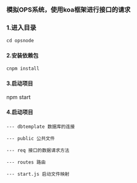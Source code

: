 ### 模拟OPS系统，使用koa框架进行接口的请求

### 1.进入目录
```js
cd opsnode
```
#### 2.安装依赖包
```js
cnpm install
```
#### 3.启动项目
<!-- ```js -->
npm start

#### 4.启动项目
```
--- dbtemplate 数据库的连接

--- public 公共文件

--- req 接口的数据请求方法

--- routes 路由

--- start.js 启动文件映射

```
